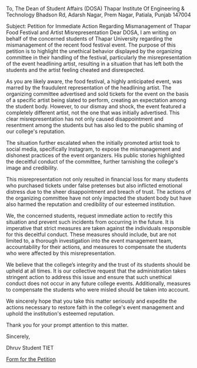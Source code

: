 To,
The Dean of Student Affairs (DOSA)
Thapar Institute Of Engineering & Technology
Bhadson Rd, Adarsh Nagar, Prem Nagar,
Patiala, Punjab 147004

Subject: Petition for Immediate Action Regarding Mismanagement of Thapar Food Festival and Artist Misrepresentation
Dear DOSA,
I am writing on behalf of the concerned students of Thapar University regarding the mismanagement of the recent food festival event. The purpose of this petition is to highlight the unethical behavior displayed by the organizing committee in their handling of the festival, particularly the misrepresentation of the event headlining artist, resulting in a situation that has left both the students and the artist feeling cheated and disrespected.

As you are likely aware, the food festival, a highly anticipated event, was marred by the fraudulent representation of the headlining artist. The organizing committee advertised and sold tickets for the event on the basis of a specific artist being slated to perform, creating an expectation among the student body. However, to our dismay and shock, the event featured a completely different artist, not the one that was initially advertised. This clear misrepresentation has not only caused disappointment and resentment among the students but has also led to the public shaming of our college's reputation.

The situation further escalated when the initially promoted artist took to social media, specifically Instagram, to expose the mismanagement and dishonest practices of the event organizers. His public stories highlighted the deceitful conduct of the committee, further tarnishing the college's image and credibility.

This misrepresentation not only resulted in financial loss for many students who purchased tickets under false pretenses but also inflicted emotional distress due to the sheer disappointment and breach of trust. The actions of the organizing committee have not only impacted the student body but have also harmed the reputation and credibility of our esteemed institution.

We, the concerned students, request immediate action to rectify this situation and prevent such incidents from occurring in the future. It is imperative that strict measures are taken against the individuals responsible for this deceitful conduct. These measures should include, but are not limited to, a thorough investigation into the event management team, accountability for their actions, and measures to compensate the students who were affected by this misrepresentation.

We believe that the college’s integrity and the trust of its students should be upheld at all times. It is our collective request that the administration takes stringent action to address this issue and ensure that such unethical conduct does not occur in any future college events. Additionally, measures to compensate the students who were misled should be taken into account.

We sincerely hope that you take this matter seriously and expedite the actions necessary to restore faith in the college's event management and uphold the institution's esteemed reputation.

Thank you for your prompt attention to this matter.

Sincerely,

Dhruv
Student TIET

[Form for the Petition](https://forms.gle/YcC5CKfKAdLpfJ9T7)
